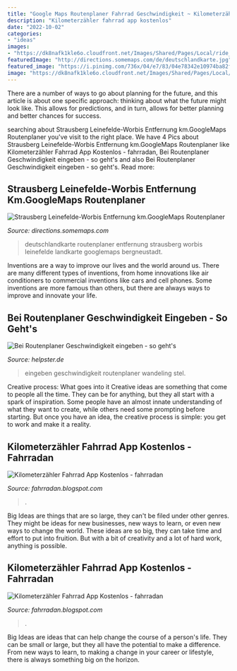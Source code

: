 ```yaml
---
title: "Google Maps Routenplaner Fahrrad Geschwindigkeit ~ Kilometerzähler Fahrrad App Kostenlos"
description: "Kilometerzähler fahrrad app kostenlos"
date: "2022-10-02"
categories:
- "ideas"
images:
- "https://dk8nafk1kle6o.cloudfront.net/Images/Shared/Pages/Local/ride_control_app_1537784153.jpg"
featuredImage: "http://directions.somemaps.com/de/deutschlandkarte.jpg"
featured_image: "https://i.pinimg.com/736x/04/e7/83/04e78342e10974ba82fe8bd6fbd2ae43.jpg"
image: "https://dk8nafk1kle6o.cloudfront.net/Images/Shared/Pages/Local/ride_control_app_1537784153.jpg"
---
```



There are a number of ways to go about planning for the future, and this article is about one specific approach: thinking about what the future might look like. This allows for predictions, and in turn, allows for better planning and better chances for success.

	

		
searching about Strausberg Leinefelde-Worbis Entfernung km.GoogleMaps Routenplaner you've visit to the right place. We have 4 Pics about Strausberg Leinefelde-Worbis Entfernung km.GoogleMaps Routenplaner like Kilometerzähler Fahrrad App Kostenlos - fahrradan, Bei Routenplaner Geschwindigkeit eingeben - so geht&#039;s and also Bei Routenplaner Geschwindigkeit eingeben - so geht&#039;s. Read more:
		
    
## Strausberg Leinefelde-Worbis Entfernung Km.GoogleMaps Routenplaner

<img loading=lazy src="http://directions.somemaps.com/de/deutschlandkarte.jpg" onerror="this.onerror=null;this.src='https://tse3.mm.bing.net/th?id=OIP.mPKFgHfg7ksXYZC0JTkQRQHaEW&amp;pid=15.1';" alt="Strausberg Leinefelde-Worbis Entfernung km.GoogleMaps Routenplaner">

_Source: directions.somemaps.com_

>deutschlandkarte routenplaner entfernung strausberg worbis leinefelde landkarte googlemaps bergneustadt. 

	

Inventions are a way to improve our lives and the world around us. There are many different types of inventions, from home innovations like air conditioners to commercial inventions like cars and cell phones. Some inventions are more famous than others, but there are always ways to improve and innovate your life.

    
## Bei Routenplaner Geschwindigkeit Eingeben - So Geht&#039;s

<img loading=lazy src="https://static.helpster.de/attachments/videos/icons/7000/featured/8e53dd2dd13a723e377ddb8e732adac4_5.jpg" onerror="this.onerror=null;this.src='https://tse4.mm.bing.net/th?id=OIP.-jKVwL0HiRkuNYER44jvigAAAA&amp;pid=15.1';" alt="Bei Routenplaner Geschwindigkeit eingeben - so geht&#039;s">

_Source: helpster.de_

>eingeben geschwindigkeit routenplaner wandeling stel. 

	

Creative process: What goes into it
Creative ideas are something that come to people all the time. They can be for anything, but they all start with a spark of inspiration. Some people have an almost innate understanding of what they want to create, while others need some prompting before starting. But once you have an idea, the creative process is simple: you get to work and make it a reality.

    
## Kilometerzähler Fahrrad App Kostenlos - Fahrradan

<img loading=lazy src="https://i.pinimg.com/736x/04/e7/83/04e78342e10974ba82fe8bd6fbd2ae43.jpg" onerror="this.onerror=null;this.src='https://tse2.mm.bing.net/th?id=OIP.L98P1jdryHUMPYoUqtMlRwHaE8&amp;pid=15.1';" alt="Kilometerzähler Fahrrad App Kostenlos - fahrradan">

_Source: fahrradan.blogspot.com_

>. 

	

Big Ideas are things that are so large, they can't be filed under other genres. They might be ideas for new businesses, new ways to learn, or even new ways to change the world. These ideas are so big, they can take time and effort to put into fruition. But with a bit of creativity and a lot of hard work, anything is possible.

    
## Kilometerzähler Fahrrad App Kostenlos - Fahrradan

<img loading=lazy src="https://dk8nafk1kle6o.cloudfront.net/Images/Shared/Pages/Local/ride_control_app_1537784153.jpg" onerror="this.onerror=null;this.src='https://tse1.mm.bing.net/th?id=OIP.ECW9Y-iVVJvTw8nIjUPD8QHaEl&amp;pid=15.1';" alt="Kilometerzähler Fahrrad App Kostenlos - fahrradan">

_Source: fahrradan.blogspot.com_

>. 

	

Big Ideas are ideas that can help change the course of a person's life. They can be small or large, but they all have the potential to make a difference. From new ways to learn, to making a change in your career or lifestyle, there is always something big on the horizon.

